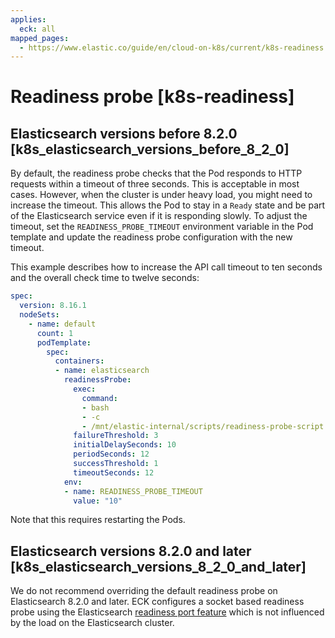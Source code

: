 ```yaml
---
applies:
  eck: all
mapped_pages:
  - https://www.elastic.co/guide/en/cloud-on-k8s/current/k8s-readiness.html
---
```


# Readiness probe [k8s-readiness]

## Elasticsearch versions before 8.2.0 [k8s_elasticsearch_versions_before_8_2_0]

By default, the readiness probe checks that the Pod responds to HTTP requests within a timeout of three seconds. This is acceptable in most cases. However, when the cluster is under heavy load, you might need to increase the timeout. This allows the Pod to stay in a `Ready` state and be part of the Elasticsearch service even if it is responding slowly. To adjust the timeout, set the `READINESS_PROBE_TIMEOUT` environment variable in the Pod template and update the readiness probe configuration with the new timeout.

This example describes how to increase the API call timeout to ten seconds and the overall check time to twelve seconds:

```yaml
spec:
  version: 8.16.1
  nodeSets:
    - name: default
      count: 1
      podTemplate:
        spec:
          containers:
          - name: elasticsearch
            readinessProbe:
              exec:
                command:
                - bash
                - -c
                - /mnt/elastic-internal/scripts/readiness-probe-script.sh
              failureThreshold: 3
              initialDelaySeconds: 10
              periodSeconds: 12
              successThreshold: 1
              timeoutSeconds: 12
            env:
            - name: READINESS_PROBE_TIMEOUT
              value: "10"
```

Note that this requires restarting the Pods.


## Elasticsearch versions 8.2.0 and later [k8s_elasticsearch_versions_8_2_0_and_later]

We do not recommend overriding the default readiness probe on Elasticsearch 8.2.0 and later. ECK configures a socket based readiness probe using the Elasticsearch [readiness port feature](https://www.elastic.co/guide/en/elasticsearch/reference/current/advanced-configuration.html#readiness-tcp-port) which is not influenced by the load on the Elasticsearch cluster.


